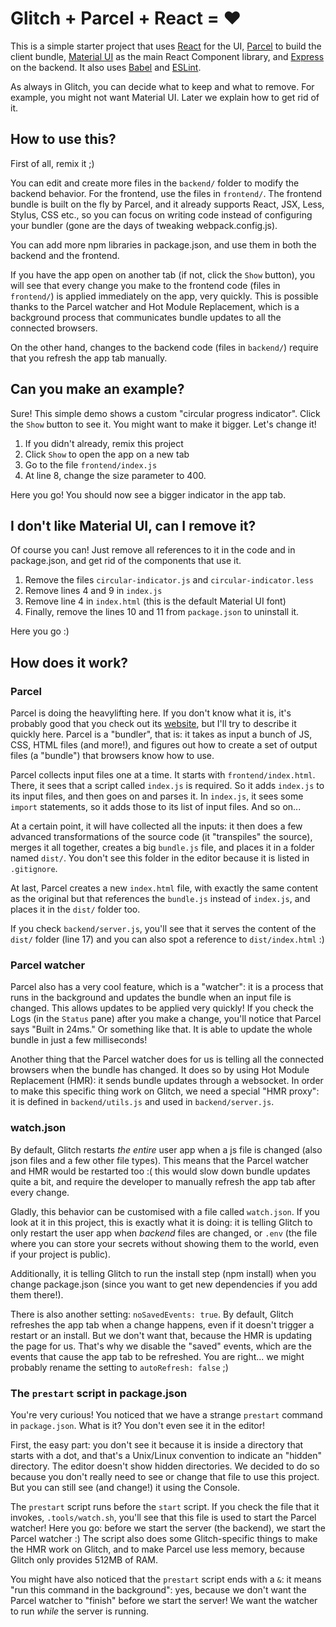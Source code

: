 # Glitch + Parcel + React = :heart:

This is a simple starter project that uses [React](https://reactjs.org/) for the UI, [Parcel](https://parceljs.org/) to build the client bundle, [Material UI](https://material-ui.com/) as the main React Component library, and [Express](https://expressjs.com/) on the backend. It also uses [Babel](https://babeljs.io/) and [ESLint](https://eslint.org/).

As always in Glitch, you can decide what to keep and what to remove. For example, you might not want Material UI. Later we explain how to get rid of it.


## How to use this?

First of all, remix it ;)

You can edit and create more files in the `backend/` folder to modify the backend behavior. For the frontend, use the files in `frontend/`. The frontend bundle is built on the fly by Parcel, and it already supports React, JSX, Less, Stylus, CSS etc., so you can focus on writing code instead of configuring your bundler (gone are the days of tweaking webpack.config.js).

You can add more npm libraries in package.json, and use them in both the backend and the frontend.

If you have the app open on another tab (if not, click the `Show` button), you will see that every change you make to the frontend code (files in `frontend/`) is applied immediately on the app, very quickly. This is possible thanks to the Parcel watcher and Hot Module Replacement, which is a background process that communicates bundle updates to all the connected browsers.

On the other hand, changes to the backend code (files in `backend/`) require that you refresh the app tab manually.


## Can you make an example?

Sure! This simple demo shows a custom "circular progress indicator". Click the `Show` button to see it. You might want to make it bigger. Let's change it!

1. If you didn't already, remix this project
1. Click `Show` to open the app on a new tab
1. Go to the file `frontend/index.js`
1. At line 8, change the size parameter to 400.

Here you go! You should now see a bigger indicator in the app tab.


## I don't like Material UI, can I remove it?

Of course you can! Just remove all references to it in the code and in package.json, and get rid of the components that use it.

1. Remove the files `circular-indicator.js` and `circular-indicator.less`
1. Remove lines 4 and 9 in `index.js`
1. Remove line 4 in `index.html` (this is the default Material UI font)
1. Finally, remove the lines 10 and 11 from `package.json` to uninstall it.

Here you go :)


## How does it work?

### Parcel

Parcel is doing the heavylifting here. If you don't know what it is, it's probably good that you check out its [website](https://parceljs.org/), but I'll try to describe it quickly here. Parcel is a "bundler", that is: it takes as input a bunch of JS, CSS, HTML files (and more!), and figures out how to create a set of output files (a "bundle") that browsers know how to use.

Parcel collects input files one at a time. It starts with `frontend/index.html`. There, it sees that a script called `index.js` is required. So it adds `index.js` to its input files, and then goes on and parses it. In `index.js`, it sees some `import` statements, so it adds those to its list of input files. And so on...

At a certain point, it will have collected all the inputs: it then does a few advanced transformations of the source code (it "transpiles" the source), merges it all together, creates a big `bundle.js` file, and places it in a folder named `dist/`. You don't see this folder in the editor because it is listed in `.gitignore`.

At last, Parcel creates a new `index.html` file, with exactly the same content as the original but that references the `bundle.js` instead of `index.js`, and places it in the `dist/` folder too.

If you check `backend/server.js`, you'll see that it serves the content of the `dist/` folder (line 17) and you can also spot a reference to `dist/index.html` :)

### Parcel watcher

Parcel also has a very cool feature, which is a "watcher": it is a process that runs in the background and updates the bundle when an input file is changed. This allows updates to be applied very quickly! If you check the Logs (in the `Status` pane) after you make a change, you'll notice that Parcel says "Built in 24ms." Or something like that. It is able to update the whole bundle in just a few milliseconds!

Another thing that the Parcel watcher does for us is telling all the connected browsers when the bundle has changed. It does so by using Hot Module Replacement (HMR): it sends bundle updates through a websocket. In order to make this specific thing work on Glitch, we need a special "HMR proxy": it is defined in `backend/utils.js` and used in `backend/server.js`.

### watch.json

By default, Glitch restarts _the entire_ user app when a js file is changed (also json files and a few other file types). This means that the Parcel watcher and HMR would be restarted too :( this would slow down bundle updates quite a bit, and require the developer to manually refresh the app tab after every change.

Gladly, this behavior can be customised with a file called `watch.json`. If you look at it in this project, this is exactly what it is doing: it is telling Glitch to only restart the user app when _backend_ files are changed, or `.env` (the file where you can store your secrets without showing them to the world, even if your project is public).

Additionally, it is telling Glitch to run the install step (npm install) when you change package.json (since you want to get new dependencies if you add them there!).

There is also another setting: `noSavedEvents: true`. By default, Glitch refreshes the app tab when a change happens, even if it doesn't trigger a restart or an install. But we don't want that, because the HMR is updating the page for us. That's why we disable the "saved" events, which are the events that cause the app tab to be refreshed. You are right... we might probably rename the setting to `autoRefresh: false` ;)

### The `prestart` script in package.json

You're very curious! You noticed that we have a strange `prestart` command in `package.json`. What is it? You don't even see it in the editor!

First, the easy part: you don't see it because it is inside a directory that starts with a dot, and that's a Unix/Linux convention to indicate an "hidden" directory. The editor doesn't show hidden directories. We decided to do so because you don't really need to see or change that file to use this project. But you can still see (and change!) it using the Console.

The `prestart` script runs before the `start` script. If you check the file that it invokes, `.tools/watch.sh`, you'll see that this file is used to start the Parcel watcher! Here you go: before we start the server (the backend), we start the Parcel watcher :) The script also does some Glitch-specific things to make the HMR work on Glitch, and to make Parcel use less memory, because Glitch only provides 512MB of RAM.

You might have also noticed that the `prestart` script ends with a `&`: it means "run this command in the background": yes, because we don't want the Parcel watcher to "finish" before we start the server! We want the watcher to run _while_ the server is running.
